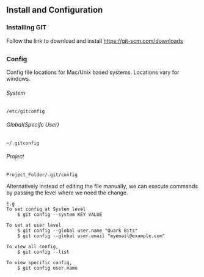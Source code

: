 ## Install and Configuration

### Installing GIT
Follow the link to download and install https://git-scm.com/downloads
##

### Config
Config file locations for Mac/Unix based systems. Locations vary for windows.

###### System
    /etc/gitconfig
        
###### Global(Specifc User)
    ~/.gitconfig
    
###### Project
    Project_Folder/.git/config
    
Alternatively instead of editing the file manually, we can execute commands by passing the level where we need the change.

    E.g
    To set config at System level
        $ git config --system KEY VALUE    
    
    To set at user level 
        $ git config --global user.name "Quark Bits"
        $ git config --global user.email "myemail@example.com"
    
    To view all config,    
        $ git config --list
        
    To view specific config,   
        $ git config user.name